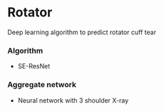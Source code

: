 # Rotator
Deep learning algorithm to predict rotator cuff tear

### Algorithm
 - SE-ResNet
### Aggregate network
 - Neural network with 3 shoulder X-ray
